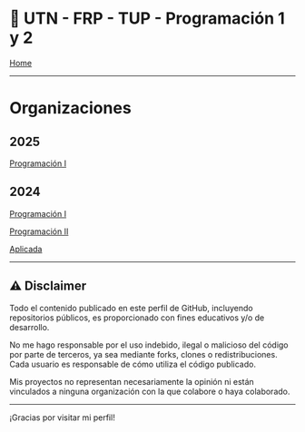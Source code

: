 # 👋 UTN - FRP - TUP - Programación 1 y 2

[Home](https://docs.google.com/document/d/1fU7NQupaFc95iPifZDb__KNbMF07a2dEiJU1Emimv0g/preview?tab=t.0)

---

# Organizaciones

## 2025
 [Programación I ](https://github.com/UTN-FRP-TUP-Programacion-1-2025) 

## 2024
 [Programación I ](https://github.com/UTN-FRP-TUP-Programacion-1-2024) 
 
 [Programación II ](https://github.com/UTN-FRP-TUP-Programacion-2-2024) 
 
 [Aplicada ](https://github.com/UTN-FRP-TUP-Aplicada-2024) 

---

## ⚠️ Disclaimer

Todo el contenido publicado en este perfil de GitHub, incluyendo repositorios públicos, es proporcionado con fines educativos y/o de desarrollo.

No me hago responsable por el uso indebido, ilegal o malicioso del código por parte de terceros, ya sea mediante forks, clones o redistribuciones. Cada usuario es responsable de cómo utiliza el código publicado.

Mis proyectos no representan necesariamente la opinión ni están vinculados a ninguna organización con la que colabore o haya colaborado.

---

¡Gracias por visitar mi perfil!
